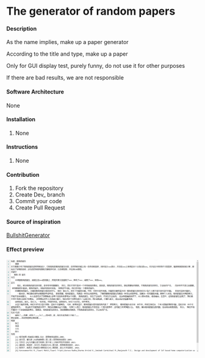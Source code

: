 # The generator of random papers

#### Description
As the name implies, make up a paper generator

According to the title and type, make up a paper

Only for GUI display test, purely funny, do not use it for other purposes

If there are bad results, we are not responsible

#### Software Architecture
None

#### Installation

1.  None

#### Instructions

1.  None

#### Contribution

1.  Fork the repository
2.  Create Dev_ branch
3.  Commit your code
4.  Create Pull Request

#### Source of inspiration

[BullshitGenerator](https://github.com/menzi11/BullshitGenerator)

#### Effect preview

![img_1.png](img_1.png)